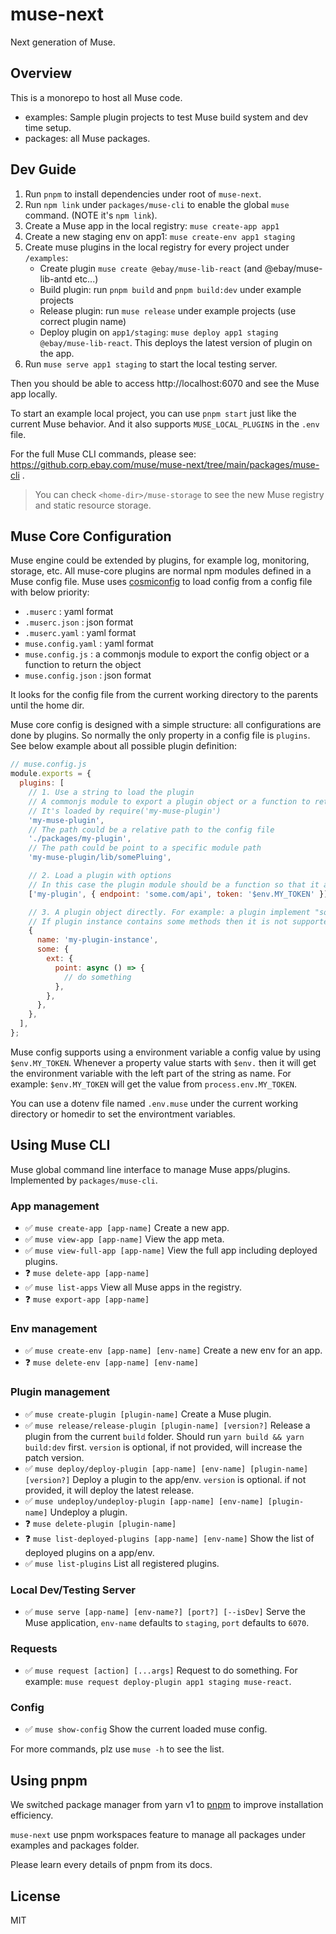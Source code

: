 # muse-next

Next generation of Muse.

## Overview

This is a monorepo to host all Muse code.

- examples: Sample plugin projects to test Muse build system and dev time setup.
- packages: all Muse packages.

## Dev Guide

1. Run `pnpm` to install dependencies under root of `muse-next`.
2. Run `npm link` under `packages/muse-cli` to enable the global `muse` command. (NOTE it's `npm link`).
3. Create a Muse app in the local registry: `muse create-app app1`
4. Create a new staging env on app1: `muse create-env app1 staging`
5. Create muse plugins in the local registry for every project under `/examples`:
   - Create plugin `muse create @ebay/muse-lib-react`  (and @ebay/muse-lib-antd etc...)
   - Build plugin: run `pnpm build` and `pnpm build:dev` under example projects
   - Release plugin: run `muse release` under example projects (use correct plugin name)
   - Deploy plugin on `app1/staging`: `muse deploy app1 staging @ebay/muse-lib-react`. This deploys the latest version of plugin on the app.
6. Run `muse serve app1 staging` to start the local testing server.

Then you should be able to access http://localhost:6070 and see the Muse app locally.

To start an example local project, you can use `pnpm start` just like the current Muse behavior. And it also supports `MUSE_LOCAL_PLUGINS` in the `.env` file.

For the full Muse CLI commands, please see: https://github.corp.ebay.com/muse/muse-next/tree/main/packages/muse-cli .

> You can check `<home-dir>/muse-storage` to see the new Muse registry and static resource storage.

## Muse Core Configuration

Muse engine could be extended by plugins, for example log, monitoring, storage, etc. All muse-core plugins are normal npm modules defined in a Muse config file. Muse uses [cosmiconfig](https://github.com/davidtheclark/cosmiconfig) to load config from a config file with below priority:

- `.muserc` : yaml format
- `.muserc.json` : json format
- `.muserc.yaml` : yaml format
- `muse.config.yaml` : yaml format
- `muse.config.js` : a commonjs module to export the config object or a function to return the object
- `muse.config.json` : json format

It looks for the config file from the current working directory to the parents until the home dir.

Muse core config is designed with a simple structure: all configurations are done by plugins. So normally the only property in a config file is `plugins`. See below example about all possible plugin definition:

```js
// muse.config.js
module.exports = {
  plugins: [
    // 1. Use a string to load the plugin
    // A commonjs module to export a plugin object or a function to return the plugin object
    // It's loaded by require('my-muse-plugin')
    'my-muse-plugin',
    // The path could be a relative path to the config file
    './packages/my-plugin',
    // The path could be point to a specific module path
    'my-muse-plugin/lib/somePluing',

    // 2. Load a plugin with options
    // In this case the plugin module should be a function so that it accepts the options to initialize the plugin object
    ['my-plugin', { endpoint: 'some.com/api', token: '$env.MY_TOKEN' }],

    // 3. A plugin object directly. For example: a plugin implement "some.ext.point" extension point
    // If plugin instance contains some methods then it is not supported in yaml or json format.
    {
      name: 'my-plugin-instance',
      some: {
        ext: {
          point: async () => {
            // do something
          },
        },
      },
    },
  ],
};
```

Muse config supports using a environment variable a config value by using `$env.MY_TOKEN`. Whenever a property value starts with `$env.` then it will get the environment variable with the left part of the string as name. For example: `$env.MY_TOKEN` will get the value from `process.env.MY_TOKEN`.

You can use a dotenv file named `.env.muse` under the current working directory or homedir to set the environtment variables.

## Using Muse CLI

Muse global command line interface to manage Muse apps/plugins. Implemented by `packages/muse-cli`.

### App management

- ✅ `muse create-app [app-name]` Create a new app.
- ✅ `muse view-app [app-name]` View the app meta.
- ✅ `muse view-full-app [app-name]` View the full app including deployed plugins.
- ❓ `muse delete-app [app-name]`
- ✅ `muse list-apps` View all Muse apps in the registry.
- ❓ `muse export-app [app-name]`

### Env management

- ✅ `muse create-env [app-name] [env-name]` Create a new env for an app.
- ❓ `muse delete-env [app-name] [env-name]`

### Plugin management

- ✅ `muse create-plugin [plugin-name]` Create a Muse plugin.
- ✅ `muse release/release-plugin [plugin-name] [version?]` Release a plugin from the current `build` folder. Should run `yarn build && yarn build:dev` first. `version` is optional, if not provided, will increase the patch version.
- ✅ `muse deploy/deploy-plugin [app-name] [env-name] [plugin-name] [version?]` Deploy a plugin to the app/env. `version` is optional. if not provided, it will deploy the latest release.
- ✅ `muse undeploy/undeploy-plugin [app-name] [env-name] [plugin-name]` Undeploy a plugin.
- ❓ `muse delete-plugin [plugin-name]`
- ❓ `muse list-deployed-plugins [app-name] [env-name]` Show the list of deployed plugins on a app/env.
- ✅ `muse list-plugins` List all registered plugins.

### Local Dev/Testing Server

- ✅ `muse serve [app-name] [env-name?] [port?] [--isDev]` Serve the Muse application, `env-name` defaults to `staging`, `port` defaults to `6070`.

### Requests

- ✅ `muse request [action] [...args]` Request to do something. For example: `muse request deploy-plugin app1 staging muse-react`.

### Config

- ✅ `muse show-config` Show the current loaded muse config.

For more commands, plz use `muse -h` to see the list.

## Using pnpm

We switched package manager from yarn v1 to [pnpm](https://pnpm.io) to improve installation efficiency.

`muse-next` use pnpm workspaces feature to manage all packages under examples and packages folder.

Please learn every details of pnpm from its docs.

## License

MIT
